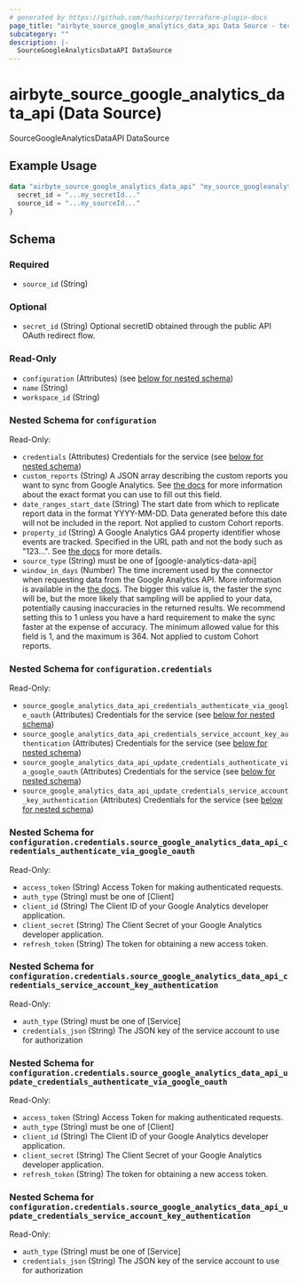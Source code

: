 ```yaml
---
# generated by https://github.com/hashicorp/terraform-plugin-docs
page_title: "airbyte_source_google_analytics_data_api Data Source - terraform-provider-airbyte"
subcategory: ""
description: |-
  SourceGoogleAnalyticsDataAPI DataSource
---
```


# airbyte_source_google_analytics_data_api (Data Source)

SourceGoogleAnalyticsDataAPI DataSource

## Example Usage

```terraform
data "airbyte_source_google_analytics_data_api" "my_source_googleanalyticsdataapi" {
  secret_id = "...my_secretId..."
  source_id = "...my_sourceId..."
}
```

<!-- schema generated by tfplugindocs -->
## Schema

### Required

- `source_id` (String)

### Optional

- `secret_id` (String) Optional secretID obtained through the public API OAuth redirect flow.

### Read-Only

- `configuration` (Attributes) (see [below for nested schema](#nestedatt--configuration))
- `name` (String)
- `workspace_id` (String)

<a id="nestedatt--configuration"></a>
### Nested Schema for `configuration`

Read-Only:

- `credentials` (Attributes) Credentials for the service (see [below for nested schema](#nestedatt--configuration--credentials))
- `custom_reports` (String) A JSON array describing the custom reports you want to sync from Google Analytics. See <a href="https://docs.airbyte.com/integrations/sources/google-analytics-v4/#custom-reports">the docs</a> for more information about the exact format you can use to fill out this field.
- `date_ranges_start_date` (String) The start date from which to replicate report data in the format YYYY-MM-DD. Data generated before this date will not be included in the report. Not applied to custom Cohort reports.
- `property_id` (String) A Google Analytics GA4 property identifier whose events are tracked. Specified in the URL path and not the body such as "123...". See <a href="https://developers.google.com/analytics/devguides/reporting/data/v1/property-id#what_is_my_property_id">the docs</a> for more details.
- `source_type` (String) must be one of [google-analytics-data-api]
- `window_in_days` (Number) The time increment used by the connector when requesting data from the Google Analytics API. More information is available in the <a href="https://docs.airbyte.com/integrations/sources/google-analytics-v4/#sampling-in-reports">the docs</a>. The bigger this value is, the faster the sync will be, but the more likely that sampling will be applied to your data, potentially causing inaccuracies in the returned results. We recommend setting this to 1 unless you have a hard requirement to make the sync faster at the expense of accuracy. The minimum allowed value for this field is 1, and the maximum is 364. Not applied to custom Cohort reports.

<a id="nestedatt--configuration--credentials"></a>
### Nested Schema for `configuration.credentials`

Read-Only:

- `source_google_analytics_data_api_credentials_authenticate_via_google_oauth` (Attributes) Credentials for the service (see [below for nested schema](#nestedatt--configuration--credentials--source_google_analytics_data_api_credentials_authenticate_via_google_oauth))
- `source_google_analytics_data_api_credentials_service_account_key_authentication` (Attributes) Credentials for the service (see [below for nested schema](#nestedatt--configuration--credentials--source_google_analytics_data_api_credentials_service_account_key_authentication))
- `source_google_analytics_data_api_update_credentials_authenticate_via_google_oauth` (Attributes) Credentials for the service (see [below for nested schema](#nestedatt--configuration--credentials--source_google_analytics_data_api_update_credentials_authenticate_via_google_oauth))
- `source_google_analytics_data_api_update_credentials_service_account_key_authentication` (Attributes) Credentials for the service (see [below for nested schema](#nestedatt--configuration--credentials--source_google_analytics_data_api_update_credentials_service_account_key_authentication))

<a id="nestedatt--configuration--credentials--source_google_analytics_data_api_credentials_authenticate_via_google_oauth"></a>
### Nested Schema for `configuration.credentials.source_google_analytics_data_api_credentials_authenticate_via_google_oauth`

Read-Only:

- `access_token` (String) Access Token for making authenticated requests.
- `auth_type` (String) must be one of [Client]
- `client_id` (String) The Client ID of your Google Analytics developer application.
- `client_secret` (String) The Client Secret of your Google Analytics developer application.
- `refresh_token` (String) The token for obtaining a new access token.


<a id="nestedatt--configuration--credentials--source_google_analytics_data_api_credentials_service_account_key_authentication"></a>
### Nested Schema for `configuration.credentials.source_google_analytics_data_api_credentials_service_account_key_authentication`

Read-Only:

- `auth_type` (String) must be one of [Service]
- `credentials_json` (String) The JSON key of the service account to use for authorization


<a id="nestedatt--configuration--credentials--source_google_analytics_data_api_update_credentials_authenticate_via_google_oauth"></a>
### Nested Schema for `configuration.credentials.source_google_analytics_data_api_update_credentials_authenticate_via_google_oauth`

Read-Only:

- `access_token` (String) Access Token for making authenticated requests.
- `auth_type` (String) must be one of [Client]
- `client_id` (String) The Client ID of your Google Analytics developer application.
- `client_secret` (String) The Client Secret of your Google Analytics developer application.
- `refresh_token` (String) The token for obtaining a new access token.


<a id="nestedatt--configuration--credentials--source_google_analytics_data_api_update_credentials_service_account_key_authentication"></a>
### Nested Schema for `configuration.credentials.source_google_analytics_data_api_update_credentials_service_account_key_authentication`

Read-Only:

- `auth_type` (String) must be one of [Service]
- `credentials_json` (String) The JSON key of the service account to use for authorization


